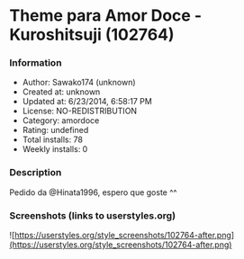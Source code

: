 # Theme para Amor Doce - Kuroshitsuji (102764)

### Information
- Author: Sawako174 (unknown)
- Created at: unknown
- Updated at: 6/23/2014, 6:58:17 PM
- License: NO-REDISTRIBUTION
- Category: amordoce
- Rating: undefined
- Total installs: 78
- Weekly installs: 0


### Description
Pedido da @Hinata1996, espero que goste ^^


### Screenshots (links to userstyles.org)
![https://userstyles.org/style_screenshots/102764-after.png](https://userstyles.org/style_screenshots/102764-after.png)


